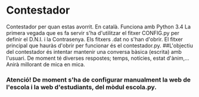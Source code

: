 # Contestador
Contestador per quan estas avorrit. En català.
Funciona amb Python 3.4
La primera vegada que es fa servir s'ha d'utilitzar el fitxer CONFIG.py per definir el D.N.I. i la Contrasenya.
Els fitxers .dat no s'han d'obrir.
El fitxer principal que hauràs d'obrir per funcionar és el contestador.py. 
##L'objectiu del contestador és intentar mantenir una conversa bàsica (escrita) amb l'usuari.
De moment té diverses respostes; temps, notícies, estat d'ànim,... 
Anirà millorant de mica en mica.
### Atenció! De moment s'ha de configurar manualment la web de l'escola i la web d'estudiants, del mòdul escola.py.
